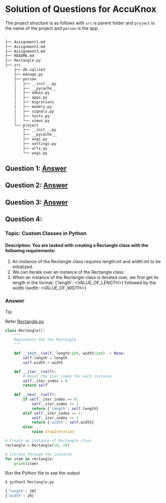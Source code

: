 # Solution of Questions for AccuKnox

The project structure is as follows with `src` is parent folder and `project` is the name of the project and `person` is the app.

```sh
.
├── Assignment1.md
├── Assignment2.md
├── Assignment3.md
├── README.md
├── Rectangle.py
├── src
    ├── db.sqlite3
    ├── manage.py
    ├── person
    │   ├── __init__.py
    │   ├── __pycache__
    │   ├── admin.py
    │   ├── apps.py
    │   ├── migrations
    │   ├── models.py
    │   ├── signals.py
    │   ├── tests.py
    │   └── views.py
    └── project
        ├── __init__.py
        ├── __pycache__
        ├── asgi.py
        ├── settings.py
        ├── urls.py
        └── wsgi.py
```

## Question 1: [Answer](./Assignment1.md)
## Question 2: [Answer](./Assignment2.md)
## Question 3: [Answer](./Assignment3.md)
## Question 4: 
### Topic: Custom Classes in Python
#### Description: You are tasked with creating a Rectangle class with the following requirements:
1.  An instance of the Rectangle class requires length:int and width:int to be initialized.
2.  We can iterate over an instance of the Rectangle class
3.  When an instance of the Rectangle class is iterated over, we first get its length in the format: {'length': <VALUE_OF_LENGTH>} followed by the width {width: <VALUE_OF_WIDTH>}

### Answer
> [!TIP]
> Refer [Rectangle.py](./Rectangle.py)

```python
class Rectangle():
    """
    Represents the the Rectangle
    """

    def __init__(self, length:int, width:int) -> None:
        self.length = length
        self.width = width

    def __iter__(self):
        # Reset the iter_index for each instance
        self._iter_index = 0
        return self
    
    def __next__(self):
        if self._iter_index == 0:
            self._iter_index += 1
            return {'length': self.length}
        elif self._iter_index == 1:
            self._iter_index += 1
            return {'width': self.width}
        else:
            raise StopIteration

# Create an instance of Rectangle class
rectangle = Rectangle(10, 20)

# Iterate through the instance
for item in rectangle:
    print(item)
```

Run the Python file to see the output

```bash
$ python3 Rectangle.py

{'length': 10}
{'width': 20}
```